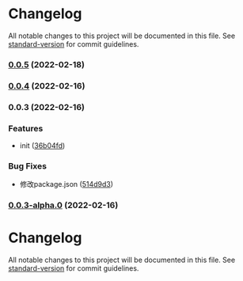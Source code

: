 # Changelog

All notable changes to this project will be documented in this file. See [standard-version](https://github.com/conventional-changelog/standard-version) for commit guidelines.

### [0.0.5](https://github.com/ZackeryKai/client-ws/compare/v0.0.4...v0.0.5) (2022-02-18)

### [0.0.4](https://github.com/ZackeryKai/client-ws/compare/v0.0.3...v0.0.4) (2022-02-16)

### 0.0.3 (2022-02-16)


### Features

* init ([36b04fd](https://github.com/ZackeryKai/client-ws/commit/36b04fdef14eda3e45c12c3bdd7a78a1a0c790c2))


### Bug Fixes

* 修改package.json ([514d9d3](https://github.com/ZackeryKai/client-ws/commit/514d9d3c68b93f5a34413c115489e8e17f0e4a78))

### [0.0.3-alpha.0](https://git.yy.com///compare/v0.0.2...v0.0.3-alpha.0) (2022-02-16)

# Changelog

All notable changes to this project will be documented in this file. See [standard-version](https://github.com/conventional-changelog/standard-version) for commit guidelines.
